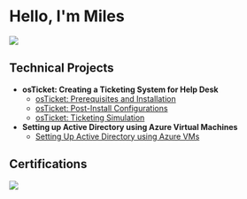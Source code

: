 # Hello, I'm Miles
<a href="https://www.linkedin.com/in/miles-maxie-84b313299/"><img src="https://img.shields.io/badge/-LinkedIn-0072b1?&style=for--badge&logo=linkedin&logoColor=white" /></a>

## Technical Projects
- <b> osTicket: Creating a Ticketing System for Help Desk </b>
  - [osTicket: Prerequisites and Installation](https://github.com/mylesmaxie0/osticket-prereqs)
  - [osTicket: Post-Install Configurations](https://github.com/mylesmaxie0/post-install)
  - [osTicket: Ticketing Simulation](https://github.com/mylesmaxie0/ticket-simulation)
- <b>Setting up Active Directory using Azure Virtual Machines</b>
  - [Setting Up Active Directory using Azure VMs](https://github.com/mylesmaxie0/configure-ad/blob/main/README.md)



## Certifications
<div>
<img src="https://img.shields.io/badge/-Security%2B-FF0000?&style=for--badge&logo=CompTIA&logoColor=white" />
</div>
